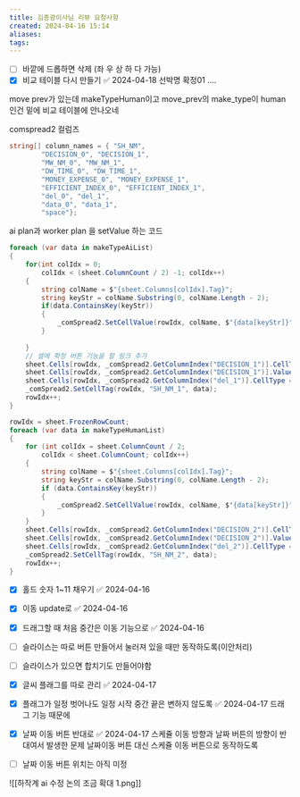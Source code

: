 ```yaml
---
title: 김종광이사님 리뷰 요청사항
created: 2024-04-16 15:14
aliases: 
tags:
---
```

- [ ] 바깥에 드롭하면 삭제 (좌 우 상 하 다 가능)
- [x] 비교 테이블 다시 만들기 ✅ 2024-04-18
선박명 확정01 ....

move prev가 있는데 makeTypeHuman이고 move_prev의 make_type이 human인건 밑에 비교 테이블에 안나오네


comspread2 컬럼즈
```cs
string[] column_names = { "SH_NM", 
        "DECISION_0", "DECISION_1", 
        "MW_NM_0", "MW_NM_1",
        "DW_TIME_0", "DW_TIME_1",
        "MONEY_EXPENSE_0", "MONEY_EXPENSE_1",
        "EFFICIENT_INDEX_0", "EFFICIENT_INDEX_1",
        "del_0", "del_1",
        "data_0", "data_1",
        "space"};
```

ai plan과 worker plan 을 setValue 하는 코드
```cs
foreach (var data in makeTypeAiList)
{   
    for(int colIdx = 0; 
        colIdx < (sheet.ColumnCount / 2) -1; colIdx++)
    {   
        string colName = $"{sheet.Columns[colIdx].Tag}";
        string keyStr = colName.Substring(0, colName.Length - 2);
        if(data.ContainsKey(keyStr))
        {   
            _comSpread2.SetCellValue(rowIdx, colName, $"{data[keyStr]}");
        }
        
    }
    // 셀에 확정 버튼 기능을 할 링크 추가
    sheet.Cells[rowIdx, _comSpread2.GetColumnIndex("DECISION_1")].CellType = isConfirmed;
    sheet.Cells[rowIdx, _comSpread2.GetColumnIndex("DECISION_1")].Value = false;
    sheet.Cells[rowIdx, _comSpread2.GetColumnIndex("del_1")].CellType = btnDel;
    _comSpread2.SetCellTag(rowIdx, "SH_NM_1", data);
    rowIdx++;
}

rowIdx = sheet.FrozenRowCount;
foreach (var data in makeTypeHumanList)
{
    for (int colIdx = sheet.ColumnCount / 2; 
        colIdx < sheet.ColumnCount; colIdx++)
    {   
        string colName = $"{sheet.Columns[colIdx].Tag}";
        string keyStr = colName.Substring(0, colName.Length - 2);
        if (data.ContainsKey(keyStr))
        {   
            _comSpread2.SetCellValue(rowIdx, colName, $"{data[keyStr]}");
        }
    }
    sheet.Cells[rowIdx, _comSpread2.GetColumnIndex("DECISION_2")].CellType = isConfirmed;
    sheet.Cells[rowIdx, _comSpread2.GetColumnIndex("DECISION_2")].Value = false;
    sheet.Cells[rowIdx, _comSpread2.GetColumnIndex("del_2")].CellType = btnDel;
    _comSpread2.SetCellTag(rowIdx, "SH_NM_2", data);
    rowIdx++;
}

```

- [x] 홀드 숫자 1~11 채우기 ✅ 2024-04-16
- [x] 이동 update로 ✅ 2024-04-16

- [x] 드래그할 때 처음 중간은 이동 기능으로 ✅ 2024-04-16

- [ ] 슬라이스는 따로 버튼 만들어서 눌러져 있을 때만 동작하도록(이안처리)
- [ ] 슬라이스가 있으면 합치기도 만들어야함

- [x] 글씨 플래그를 따로 관리 ✅ 2024-04-17
- [x] 플래그가 일정 벗어나도 일정 시작 중간 끝은 변하지 않도록 ✅ 2024-04-17
드래그 기능 때문에

- [x] 날짜 이동 버튼 반대로 ✅ 2024-04-17
스케쥴 이동 방향과 날짜 버튼의 방향이 반대여서 발생한 문제
날짜이동 버튼 대신 스케쥴 이동 버튼으로 동작하도록
- [ ] 날짜 이동 버튼 위치는 아직 미정





![[하작계 ai 수정 논의 조금 확대 1.png]]

